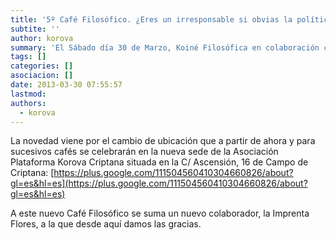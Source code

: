 ```yaml
---
title: '5º Café Filosófico. ¿Eres un irresponsable si obvias la política?'
subtite: ''
author: korova
summary: 'El Sábado día 30 de Marzo, Koiné Filosófica en colaboración con Korova criptana, realizará su 5º Café Filosófico.'
tags: []
categories: []
asociacion: []
date: 2013-03-30 07:55:57
lastmod:
authors: 
  - korova
---
```


La novedad viene por el cambio de ubicación que a partir de ahora y para sucesivos cafés se celebrarán en la nueva sede de la Asociación Plataforma Korova Criptana situada en la C/ Ascensión, 16 de Campo de Criptana: [https://plus.google.com/111504560410304660826/about?gl=es&hl=es](https://plus.google.com/111504560410304660826/about?gl=es&hl=es)

A este nuevo Café Filosófico se suma un nuevo colaborador, la Imprenta Flores, a la que desde aquí damos las gracias.

